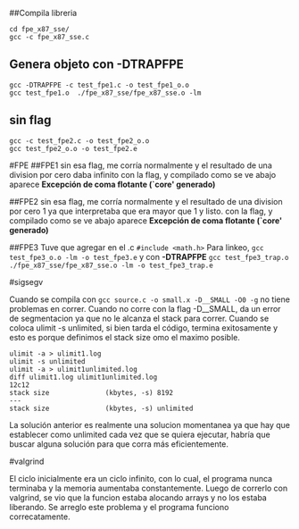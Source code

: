 
##Compila libreria

```
cd fpe_x87_sse/
gcc -c fpe_x87_sse.c
``` 

## Genera objeto con -DTRAPFPE

```
gcc -DTRAPFPE -c test_fpe1.c -o test_fpe1_o.o
gcc test_fpe1.o  ./fpe_x87_sse/fpe_x87_sse.o -lm
```

## sin flag
```
gcc -c test_fpe2.c -o test_fpe2_o.o
gcc test_fpe2_o.o -o test_fpe2.e
```
#FPE
##FPE1 
sin esa flag, me corría normalmente y el resultado de una division por cero daba infinito
con la flag, y compilado como se ve abajo  aparece **Excepción de coma flotante (`core' generado)**


##FPE2
sin esa flag, me corría normalmente y el resultado de una division por cero 1 ya que interpretaba que era mayor que 1 y listo.
con la flag, y compilado como se ve abajo  aparece **Excepción de coma flotante (`core' generado)**

##FPE3
Tuve que agregar en el .c `#include <math.h>`
Para linkeo, `gcc test_fpe3_o.o -lm -o test_fpe3.e` y con **-DTRAPFPE** `gcc test_fpe3_trap.o  ./fpe_x87_sse/fpe_x87_sse.o -lm -o test_fpe3_trap.e`

#sigsegv


Cuando se compila con `gcc source.c -o small.x -D__SMALL -O0 -g` no tiene problemas en correr. 
Cuando no corre con la flag -D__SMALL, da un error de segmentacion ya que no le alcanza el stack para correr. 
Cuando se coloca ulimit -s unlimited, si bien tarda el código, termina exitosamente y esto es porque definimos el stack size omo el maximo posible. 

```
ulimit -a > ulimit1.log
ulimit -s unlimited 
ulimit -a > ulimit1unlimited.log
diff ulimit1.log ulimit1unlimited.log 
12c12
stack size              (kbytes, -s) 8192
---
stack size              (kbytes, -s) unlimited
``` 

La solución anterior es realmente una solucion momentanea ya que hay que establecer como unlimited cada vez que se quiera ejecutar, habría que buscar alguna
solución para que corra más eficientemente.

#valgrind

El ciclo inicialmente era un ciclo infinito, con lo cual, el programa nunca terminaba y la memoria aumentaba constantemente.
Luego de correrlo con valgrind, se vio que la funcion estaba alocando arrays y no los estaba liberando. 
Se arreglo este problema y el programa funciono correcatamente.

